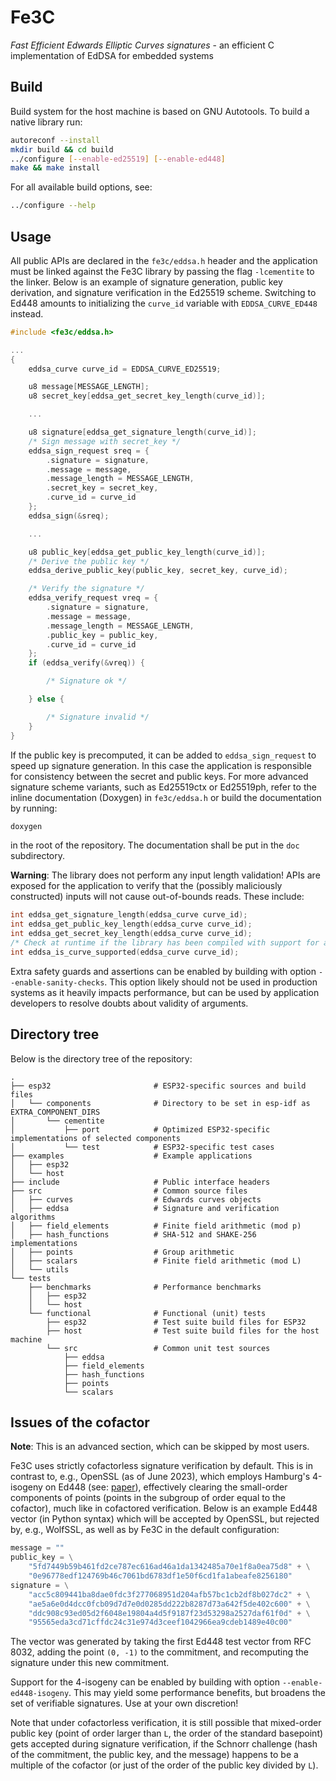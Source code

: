 # Fe3C

*Fast Efficient Edwards Elliptic Curves signatures* - an efficient C implementation of EdDSA for embedded systems

## Build

Build system for the host machine is based on GNU Autotools. To build a native library run:

```bash
autoreconf --install
mkdir build && cd build
../configure [--enable-ed25519] [--enable-ed448]
make && make install
```

For all available build options, see:

```bash
../configure --help
```

## Usage

All public APIs are declared in the `fe3c/eddsa.h` header and the application must be linked against the Fe3C library by passing the flag `-lcementite` to the linker. Below is an example of signature generation, public key derivation, and signature verification in the Ed25519 scheme. Switching to Ed448 amounts to initializing the `curve_id` variable with `EDDSA_CURVE_ED448` instead.

```c
#include <fe3c/eddsa.h>

...
{
    eddsa_curve curve_id = EDDSA_CURVE_ED25519;

    u8 message[MESSAGE_LENGTH];
    u8 secret_key[eddsa_get_secret_key_length(curve_id)];

    ...

    u8 signature[eddsa_get_signature_length(curve_id)];
    /* Sign message with secret_key */
    eddsa_sign_request sreq = {
        .signature = signature,
        .message = message,
        .message_length = MESSAGE_LENGTH,
        .secret_key = secret_key,
        .curve_id = curve_id
    };
    eddsa_sign(&sreq);

    ...

    u8 public_key[eddsa_get_public_key_length(curve_id)];
    /* Derive the public key */
    eddsa_derive_public_key(public_key, secret_key, curve_id);

    /* Verify the signature */
    eddsa_verify_request vreq = {
        .signature = signature,
        .message = message,
        .message_length = MESSAGE_LENGTH,
        .public_key = public_key,
        .curve_id = curve_id
    };
    if (eddsa_verify(&vreq)) {

        /* Signature ok */

    } else {

        /* Signature invalid */
    }
}
```

If the public key is precomputed, it can be added to `eddsa_sign_request` to speed up signature generation. In this case the application is responsible for consistency between the secret and public keys. For more advanced signature scheme variants, such as Ed25519ctx or Ed25519ph, refer to the inline documentation (Doxygen) in `fe3c/eddsa.h` or build the documentation by running:

```bash
doxygen
```

in the root of the repository. The documentation shall be put in the `doc` subdirectory.

**Warning**: The library does not perform any input length validation! APIs are exposed for the application to verify that the (possibly maliciously constructed) inputs will not cause out-of-bounds reads. These include:

```c
int eddsa_get_signature_length(eddsa_curve curve_id);
int eddsa_get_public_key_length(eddsa_curve curve_id);
int eddsa_get_secret_key_length(eddsa_curve curve_id);
/* Check at runtime if the library has been compiled with support for a given curve */
int eddsa_is_curve_supported(eddsa_curve curve_id);
```

Extra safety guards and assertions can be enabled by building with option `--enable-sanity-checks`. This option likely should not be used in production systems as it heavily impacts performance, but can be used by application developers to resolve doubts about validity of arguments.

## Directory tree

Below is the directory tree of the repository:

    .
    ├── esp32                       # ESP32-specific sources and build files
    │   └── components              # Directory to be set in esp-idf as EXTRA_COMPONENT_DIRS
    │       └── cementite
    │           ├── port            # Optimized ESP32-specific implementations of selected components
    │           └── test            # ESP32-specific test cases
    ├── examples                    # Example applications
    │   ├── esp32
    │   └── host
    ├── include                     # Public interface headers
    ├── src                         # Common source files
    │   ├── curves                  # Edwards curves objects
    │   ├── eddsa                   # Signature and verification algorithms
    │   ├── field_elements          # Finite field arithmetic (mod p)
    │   ├── hash_functions          # SHA-512 and SHAKE-256 implementations
    │   ├── points                  # Group arithmetic
    │   ├── scalars                 # Finite field arithmetic (mod L)
    │   └── utils
    └── tests
        ├── benchmarks              # Performance benchmarks
        │   ├── esp32
        │   └── host
        └── functional              # Functional (unit) tests
            ├── esp32               # Test suite build files for ESP32
            ├── host                # Test suite build files for the host machine
            └── src                 # Common unit test sources
                ├── eddsa
                ├── field_elements
                ├── hash_functions
                ├── points
                └── scalars

## Issues of the cofactor

**Note**: This is an advanced section, which can be skipped by most users.

Fe3C uses strictly cofactorless signature verification by default. This is in contrast to, e.g., OpenSSL (as of June 2023), which employs Hamburg's 4-isogeny on Ed448 (see: [paper](https://ia.cr/2014/027)), effectively clearing the small-order components of points (points in the subgroup of order equal to the cofactor), much like in cofactored verification. Below is an example Ed448 vector (in Python syntax) which will be accepted by OpenSSL, but rejected by, e.g., WolfSSL, as well as by Fe3C in the default configuration:

```python
message = ""
public_key = \
    "5fd7449b59b461fd2ce787ec616ad46a1da1342485a70e1f8a0ea75d8" + \
    "0e96778edf124769b46c7061bd6783df1e50f6cd1fa1abeafe8256180"
signature = \
    "acc5c809441ba8dae0fdc3f277068951d204afb57bc1cb2df8b027dc2" + \
    "ae5a6e0d4dcc0fcb09d7d7e0d0285dd222b8287d73a642f5de402c600" + \
    "ddc908c93ed05d2f6048e19804a4d5f9187f23d53298a2527daf61f0d" + \
    "95565eda3cd71cffdc24c31e974d3ceef1042966ea9cdeb1489e40c00"
```

The vector was generated by taking the first Ed448 test vector from RFC 8032, adding the point `(0, -1)` to the commitment, and recomputing the signature under this new commitment.

Support for the 4-isogeny can be enabled by building with option `--enable-ed448-isogeny`. This may yield some performance benefits, but broadens the set of verifiable signatures. Use at your own discretion!

Note that under cofactorless verification, it is still possible that mixed-order public key (point of order larger than `L`, the order of the standard basepoint) gets accepted during signature verification, if the Schnorr challenge (hash of the commitment, the public key, and the message) happens to be a multiple of the cofactor (or just of the order of the public key divided by `L`).
